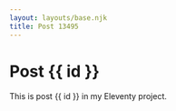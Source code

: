 ```yaml
---
layout: layouts/base.njk
title: Post 13495
---
```


# Post {{ id }}

This is post {{ id }} in my Eleventy project.
